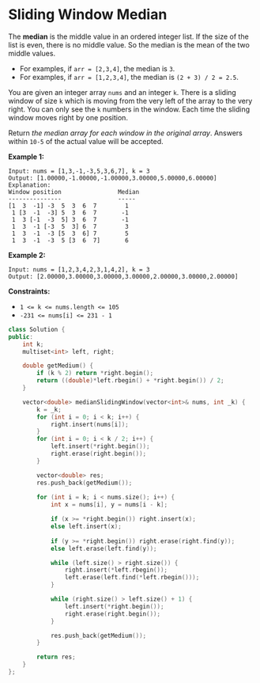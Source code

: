 # Sliding Window Median

The **median** is the middle value in an ordered integer list. If the size of the list is even, there is no middle value. So the median is the mean of the two middle values.

- For examples, if `arr = [2,3,4]`, the median is `3`.
- For examples, if `arr = [1,2,3,4]`, the median is `(2 + 3) / 2 = 2.5`.

You are given an integer array `nums` and an integer `k`. There is a sliding window of size `k` which is moving from the very left of the array to the very right. You can only see the `k` numbers in the window. Each time the sliding window moves right by one position.

Return *the median array for each window in the original array*. Answers within `10-5` of the actual value will be accepted.

 

**Example 1:**

```
Input: nums = [1,3,-1,-3,5,3,6,7], k = 3
Output: [1.00000,-1.00000,-1.00000,3.00000,5.00000,6.00000]
Explanation: 
Window position                Median
---------------                -----
[1  3  -1] -3  5  3  6  7        1
 1 [3  -1  -3] 5  3  6  7       -1
 1  3 [-1  -3  5] 3  6  7       -1
 1  3  -1 [-3  5  3] 6  7        3
 1  3  -1  -3 [5  3  6] 7        5
 1  3  -1  -3  5 [3  6  7]       6
```

**Example 2:**

```
Input: nums = [1,2,3,4,2,3,1,4,2], k = 3
Output: [2.00000,3.00000,3.00000,3.00000,2.00000,3.00000,2.00000]
```

 

**Constraints:**

- `1 <= k <= nums.length <= 105`
- `-231 <= nums[i] <= 231 - 1`

```c++
class Solution {
public:
    int k;
    multiset<int> left, right;

    double getMedium() {
        if (k % 2) return *right.begin();
        return ((double)*left.rbegin() + *right.begin()) / 2;
    }

    vector<double> medianSlidingWindow(vector<int>& nums, int _k) {
        k = _k;
        for (int i = 0; i < k; i++) {
            right.insert(nums[i]);
        }
        for (int i = 0; i < k / 2; i++) {
            left.insert(*right.begin());
            right.erase(right.begin());
        }

        vector<double> res;
        res.push_back(getMedium());
        
        for (int i = k; i < nums.size(); i++) {
            int x = nums[i], y = nums[i - k];

            if (x >= *right.begin()) right.insert(x);
            else left.insert(x);
            
            if (y >= *right.begin()) right.erase(right.find(y));
            else left.erase(left.find(y));

            while (left.size() > right.size()) {
                right.insert(*left.rbegin());
                left.erase(left.find(*left.rbegin()));
            }

            while (right.size() > left.size() + 1) {
                left.insert(*right.begin());
                right.erase(right.begin());
            }

            res.push_back(getMedium());
        }

        return res;
    }
};
```

